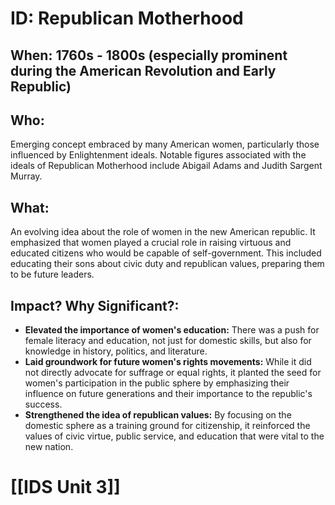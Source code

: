 # ID: Republican Motherhood
## When: 1760s - 1800s (especially prominent during the American Revolution and Early Republic)
## Who: 
Emerging concept embraced by many American women, particularly those influenced by Enlightenment ideals. Notable figures associated with the ideals of Republican Motherhood include Abigail Adams and Judith Sargent Murray.
## What:
An evolving idea about the role of women in the new American republic. It emphasized that women played a crucial role in raising virtuous and educated citizens who would be capable of self-government.  This included educating their sons about civic duty and republican values, preparing them to be future leaders.
## Impact? Why Significant?: 
* **Elevated the importance of women's education:**  There was a push for female literacy and education, not just for domestic skills, but also for knowledge in history, politics, and literature.
* **Laid groundwork for future women's rights movements:** While it did not directly advocate for suffrage or equal rights, it planted the seed for women's participation in the public sphere by emphasizing their influence on future generations and their importance to the republic's success.
* **Strengthened the idea of republican values:** By focusing on the domestic sphere as a training ground for citizenship, it reinforced the values of civic virtue, public service, and education that were vital to the new nation. 

# [[IDS Unit 3]]